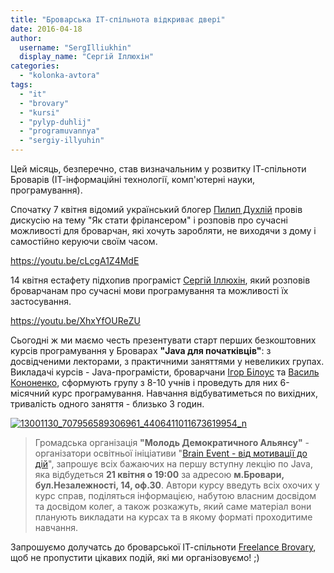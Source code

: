 ```yaml
---
title: "Броварська ІТ-спільнота відкриває двері"
date: 2016-04-18
author: 
  username: "SergIlliukhin"
  display_name: "Сергій Іллюхін"
categories: 
  - "kolonka-avtora"
tags: 
  - "it"
  - "brovary"
  - "kursi"
  - "pylyp-duhlij"
  - "programuvannya"
  - "sergiy-illyuhin"
---
```


Цей місяць, безперечно, став визначальним у розвитку ІТ-спільноти Броварів (ІТ-інформаційні технології, комп'ютерні науки, програмування).

Спочатку 7 квітня відомий український блогер [Пилип Духлій](https://www.facebook.com/pylyp.d?fref=ts) провів дискусію на тему "Як стати фрілансером" і розповів про сучасні можливості для броварчан, які хочуть заробляти, не виходячи з дому і самостійно керуючи своїм часом.

https://youtu.be/cLcgA1Z4MdE

14 квітня естафету підхопив програміст [Сергій Іллюхін](https://www.facebook.com/sergii.illiukhin?fref=ts), який розповів броварчанам про сучасні мови програмування та можливості їх застосування.

https://youtu.be/XhxYfOUReZU

Сьогодні ж ми маємо честь презентувати старт перших безкоштовних курсів програмування у Броварах **"Java для початківців"**: з досвідченими лекторами, з практичними заняттями у невеликих групах. Викладачі курсів - Java-програмісти, броварчани [Ігор Білоус](https://www.facebook.com/ihorvanbios?fref=ts) та [Василь Кононенко](https://www.facebook.com/vasya.kononenko.1), сформують групу з 8-10 учнів і проведуть для них 6-місячний курс програмування. Навчання відбуватиметься по вихідних, тривалість одного заняття - близько 3 годин.

[![13001130_707956589306961_4406411011673619954_n](https://mpz.brovary.org/wp-content/uploads/2016/04/13001130_707956589306961_4406411011673619954_n.jpg)](https://mpz.brovary.org/wp-content/uploads/2016/04/13001130_707956589306961_4406411011673619954_n.jpg)

> Громадська організація **"Молодь Демократичного Альянсу"** - організатори освітньої ініціативи "[Brain Event - від мотивації до дій](https://www.facebook.com/BrainEvent-%D0%B2%D1%96%D0%B4-%D0%BC%D0%BE%D1%82%D0%B8%D0%B2%D0%B0%D1%86%D1%96%D1%97-%D0%B4%D0%BE-%D0%B4%D1%96%D0%B9-777369002377934/?fref=ts)", запрошує всіх бажаючих на першу вступну лекцію по Java, яка відбудеться **21 квітня о 19:00** за адресою **м.Бровари, бул.Незалежності, 14, оф.30**. Автори курсу введуть всіх охочих у курс справ, поділяться інформацією, набутою власним досвідом та досвідом колег, а також розкажуть, який саме матеріал вони планують викладати на курсах та в якому форматі проходитиме навчання.

Запрошуємо долучатсь до броварської ІТ-спільноти [Freelance Brovary](https://www.facebook.com/FreelanceBrovary/?fref=ts), щоб не пропустити цікавих подій, які ми організовуємо! ;)
